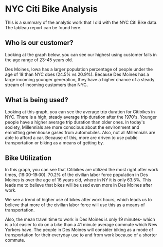 # NYC Citi Bike Analysis 
This is a summary of the analytic work that I did with the NYC Citi Bike data. The tableau report can be found here.

## Who is our customer?

Looking at the graph below, you can see our highest using customer falls in the age range of 23-45 years old. 

Des Moines, Iowa has a larger population percentage of people under the age of 18 than NYC does (24.5% vs 20.9%). Because Des Moines has a large incoming younger generation, they have a higher chance of a steady stream of incoming customers than NYC. 

## What is being used?

Looking at this graph, you can see the average trip duration for Citibikes in NYC. There is a high, steady average trip duration after the 1970's. Younger people have a higher average trip duration than older ones. In today's society, Millennials are more conscious about the environment and emmitting greenhouse gases from automobiles. Also,  not all Millennials are able to afford a car. Because of this, more are driven to use public transportation or biking as a means of getting by. 

## Bike Utilization

In this graph, you can see that Citibikes are utilized the most right after work times, (16:00-19:00). 70.2% of the civilian labor force population in Des Moines is over the age of 16 years old, where in NY it is only 63.5%. This leads me to believe that bikes will be used even more in Des Moines after work. 

We see a trend of higher use of bikes after work hours, which leads us to believe that more
of the civilian labor force will use this as a means of transportation. 

Also, the mean travel time to work in Des Moines is only 19 minutes- which is a lot easier to do on a bike than a 41 minute average commute which New Yorkers have. The people in Des Moines will consider biking as a mode of transportation for their everyday use to and from work because of a shorter commute. 
